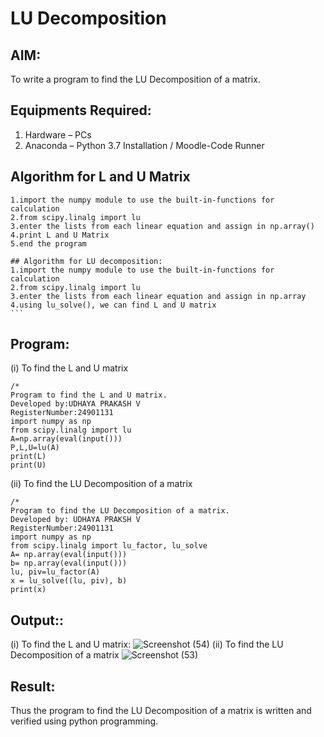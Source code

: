 # LU Decomposition 

## AIM:
To write a program to find the LU Decomposition of a matrix.

## Equipments Required:
1. Hardware – PCs
2. Anaconda – Python 3.7 Installation / Moodle-Code Runner

## Algorithm for L and U Matrix
```
1.import the numpy module to use the built-in-functions for calculation 
2.from scipy.linalg import lu 
3.enter the lists from each linear equation and assign in np.array()
4.print L and U Matrix
5.end the program
``````
``````
## Algorithm for LU decomposition:
1.import the numpy module to use the built-in-functions for calculation 
2.from scipy.linalg import lu 
3.enter the lists from each linear equation and assign in np.array
4.using lu_solve(), we can find L and U matrix
```
``````

## Program:
(i) To find the L and U matrix
```
/*
Program to find the L and U matrix.
Developed by:UDHAYA PRAKASH V
RegisterNumber:24901131
import numpy as np
from scipy.linalg import lu
A=np.array(eval(input()))
P,L,U=lu(A)
print(L)
print(U)
```
(ii) To find the LU Decomposition of a matrix
```
/*
Program to find the LU Decomposition of a matrix.
Developed by: UDHAYA PRAKSH V
RegisterNumber:24901131
import numpy as np
from scipy.linalg import lu_factor, lu_solve
A= np.array(eval(input()))
b= np.array(eval(input()))
lu, piv=lu_factor(A)
x = lu_solve((lu, piv), b)
print(x)
```
## Output::

(i) To find the L and U matrix:
![Screenshot (54)](https://github.com/user-attachments/assets/803feedb-0a11-45f4-87e8-9b18388235bd)
(ii) To find the LU Decomposition of a matrix
![Screenshot (53)](https://github.com/user-attachments/assets/cd42b2d2-99be-4999-9f56-e60bcb744af1)




## Result:
Thus the program to find the LU Decomposition of a matrix is written and verified using python programming.


